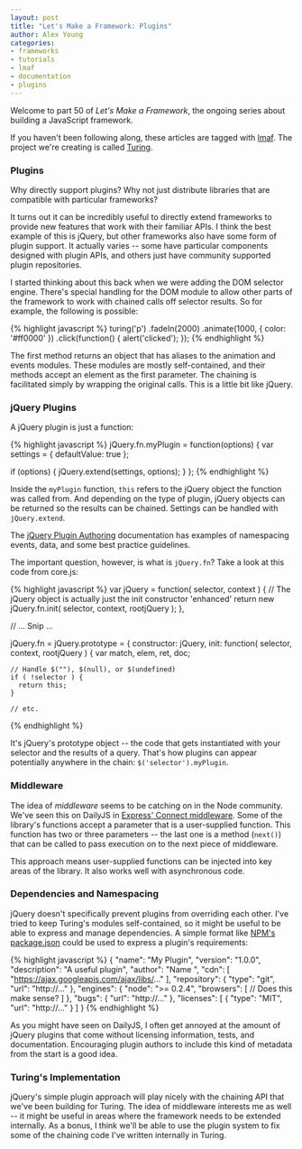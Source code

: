 ```yaml
---
layout: post
title: "Let's Make a Framework: Plugins"
author: Alex Young
categories: 
- frameworks
- tutorials
- lmaf
- documentation
- plugins
---
```


Welcome to part 50 of *Let's Make a Framework*, the ongoing series about building a JavaScript framework.

If you haven't been following along, these articles are tagged with [lmaf](http://dailyjs.com/tags.html#lmaf). The project we're creating is called [Turing](http://github.com/alexyoung/turing.js).

### Plugins

Why directly support plugins? Why not just distribute libraries that are compatible with particular frameworks?

It turns out it can be incredibly useful to directly extend frameworks to provide new features that work with their familiar APIs. I think the best example of this is jQuery, but other frameworks also have some form of plugin support. It actually varies -- some have particular components designed with plugin APIs, and others just have community supported plugin repositories.

I started thinking about this back when we were adding the DOM selector engine. There's special handling for the DOM module to allow other parts of the framework to work with chained calls off selector results. So for example, the following is possible:

{% highlight javascript %}
turing('p')
  .fadeIn(2000)
  .animate(1000, { color: '#ff0000' })
  .click(function() { alert('clicked'); });
{% endhighlight %}

The first method returns an object that has aliases to the animation and events modules. These modules are mostly self-contained, and their methods accept an element as the first parameter. The chaining is facilitated simply by wrapping the original calls. This is a little bit like jQuery.

### jQuery Plugins

A jQuery plugin is just a function:

{% highlight javascript %}
jQuery.fn.myPlugin = function(options) {
  var settings = {
    defaultValue: true
  };

  if (options) { 
    jQuery.extend(settings, options);
  }
};
{% endhighlight %}

Inside the <code>myPlugin</code> function, <code>this</code> refers to the jQuery object the function was called from. And depending on the type of plugin, jQuery objects can be returned so the results can be chained. Settings can be handled with <code>jQuery.extend</code>.

The [jQuery Plugin Authoring](http://docs.jquery.com/Plugins/Authoring) documentation has examples of namespacing events, data, and some best practice guidelines.

The important question, however, is what is <code>jQuery.fn</code>? Take a look at this code from core.js:

{% highlight javascript %}
var jQuery = function( selector, context ) {
    // The jQuery object is actually just the init constructor 'enhanced'
    return new jQuery.fn.init( selector, context, rootjQuery );
  },

// ... Snip ...

jQuery.fn = jQuery.prototype = {
  constructor: jQuery,
  init: function( selector, context, rootjQuery ) {
    var match, elem, ret, doc; 

    // Handle $(""), $(null), or $(undefined)
    if ( !selector ) {
      return this;
    }
    
    // etc.
{% endhighlight %}

It's jQuery's prototype object -- the code that gets instantiated with your selector and the results of a query. That's how plugins can appear potentially anywhere in the chain: <code>$('selector').myPlugin</code>.

### Middleware

The idea of *middleware* seems to be catching on in the Node community. We've seen this on DailyJS in [Express' Connect middleware](http://expressjs.com/guide.html#Middleware). Some of the library's functions accept a parameter that is a user-supplied function. This function has two or three parameters -- the last one is a method (<code>next()</code>) that can be called to pass execution on to the next piece of middleware.

This approach means user-supplied functions can be injected into key areas of the library. It also works well with asynchronous code.

### Dependencies and Namespacing

jQuery doesn't specifically prevent plugins from overriding each other. I've tried to keep Turing's modules self-contained, so it might be useful to be able to express and manage dependencies. A simple format like [NPM's package.json](https://github.com/isaacs/npm/blob/master/doc/json.md) could be used to express a plugin's requirements:

{% highlight javascript %}
{
  "name": "My Plugin",
  "version": "1.0.0",
  "description": "A useful plugin",
  "author": "Name <email>",
  "cdn": [
    "https://ajax.googleapis.com/ajax/libs/..."
  ],
  "repository": {
    "type": "git",
    "url": "http://..."
  },
  "engines": {
    "node": ">= 0.2.4",
    "browsers": [
      // Does this make sense?
    ]
  },
  "bugs": {
    "url": "http://..."
  },
  "licenses": [
    {
      "type": "MIT",
      "url": "http://..."
    }
  ]
}
{% endhighlight %}

As you might have seen on DailyJS, I often get annoyed at the amount of jQuery plugins that come without licensing information, tests, and documentation. Encouraging plugin authors to include this kind of metadata from the start is a good idea.

### Turing's Implementation

jQuery's simple plugin approach will play nicely with the chaining API that we've been building for Turing. The idea of middleware interests me as well -- it might be useful in areas where the framework needs to be extended internally. As a bonus, I think we'll be able to use the plugin system to fix some of the chaining code I've written internally in Turing.
